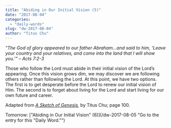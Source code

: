 ```yaml
---
title: "Abiding in Our Initial Vision (5)"
date: "2017-08-04"
categories: 
  - "daily-words"
slug: "dw-2017-08-04"
author: "Titus Chu"
---
```


_"The God of glory appeared to our father Abraham...and said to him, ‘Leave your country and your relatives, and come into the land that I will show you.’"_ _– Acts 7:2-3_

Those who follow the Lord must abide in their initial vision of the Lord’s appearing. Once this vision grows dim, we may discover we are following others rather than following the Lord. At this point, we have two options. The first is to get desperate before the Lord to renew our initial vision of Him. The second is to forget about living for the Lord and start living for our own future and career.

Adapted from _[A Sketch of Genesis](/book-gen-sketch "Go to the listing for this book."),_ by Titus Chu; page 100.

Tomorrow: ["Abiding in Our Initial Vision" (6)](/dw-2017-08-05 "Go to the entry for this "Daily Word."")
